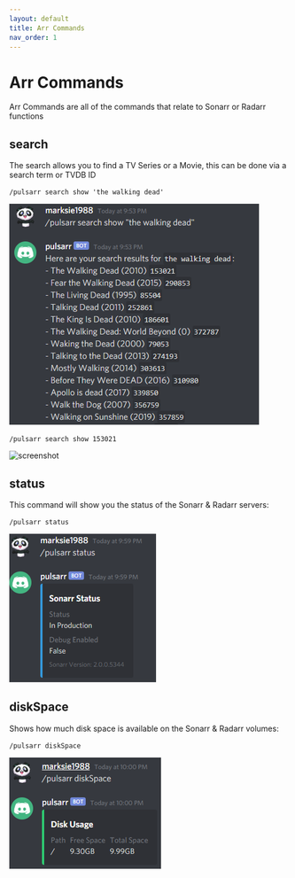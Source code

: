 ```yaml
---
layout: default
title: Arr Commands
nav_order: 1
---
```


# Arr Commands

Arr Commands are all of the commands that relate to Sonarr or Radarr functions

## search

The search allows you to find a TV Series or a Movie, this can be done via
a search term or TVDB ID

```shell
/pulsarr search show 'the walking dead'
```

![screenshot](../assets/images/screenshots/search-term.png)

```shell
/pulsarr search show 153021
```

![screenshot](../assets/images/screenshots/search-153021.png)

## status

This command will show you the status of the Sonarr & Radarr servers:

```shell
/pulsarr status
```

![screenshot](../assets/images/screenshots/status.png)

## diskSpace

Shows how much disk space is available on the Sonarr & Radarr volumes:

```shell
/pulsarr diskSpace
```

![screenshot](../assets/images/screenshots/diskSpace.png)